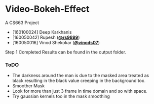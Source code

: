 # Video-Bokeh-Effect
A CS663 Project

*   [160100024] Deep Karkhanis
*   [160050042] Rupesh ([**@rs9899**](https://github.com/rs9899))
*   [160050016] Vinod Shekokar ([**@vinods07**](https://github.com/vinods07))


Step 1 Completed
Results can be found in the output folder.

### ToDO

* The darkness around the man is due to the masked area treated as black resulting in the black value creeping in the background too.
* Smoother Mask
* Look for more than just 3 frame in time domain and so with space.
* Try gaussian kernels too in the mask smoothing
